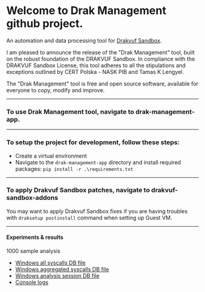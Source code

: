 # Welcome to Drak Management github project.  
An automation and data processing tool for [Drakvuf Sandbox](https://github.com/CERT-Polska/drakvuf-sandbox). 

I am pleased to announce the release of the "Drak Management" tool, built on the robust foundation of the DRAKVUF Sandbox. In compliance with the DRAKVUF Sandbox License, this tool adheres to all the stipulations and exceptions outlined by CERT Polska - NASK PIB and Tamas K Lengyel.

The "Drak Management" tool is free and open source software, available for everyone to copy, modify and improve.
 
 ---
 
### To use Drak Management tool, navigate to drak-management-app.

  ---
  
### To setup the project for development, follow these steps:

 - Create a virtual environment
 - Navigate to the `drak-management-app` directory and install required packages: `pip install -r .\requirements.txt`

---

### To apply Drakvuf Sandbox patches, navigate to drakvuf-sandbox-addons
You may want to apply Drakvuf Sandbox fixes if you are having troubles with `draksetup postinstall` command when setting up Guest VM.

---

#### Experiments & results

1000 sample analysis

- [Windows all syscalls DB file](https://drive.google.com/file/d/1cT96dnUa5ya4GurDif3xy9G5_bcF2BSd/view?usp=drive_link)
- [Windows aggregated syscalls DB file](https://drive.google.com/file/d/12wlhehF7_myEwK35lC7hZVVftVFzSnud/view?usp=drive_link)
- [Windows analysis session DB file](https://drive.google.com/file/d/1EVDvJ4G7zMndPfxsIrxxyQp6jfSY0Y5E/view?usp=drive_link)
- [Console logs](https://drive.google.com/file/d/1GXgoAFZBrSYIMP_mPSn6uuASqP_wVpb5/view?usp=drive_link)